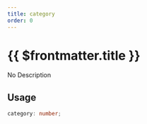```yaml
---
title: category
order: 0
---
```


# {{ $frontmatter.title }}

No Description

## Usage

```ts
category: number;
```
